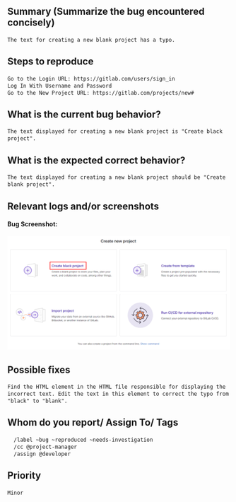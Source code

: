 
## Summary (Summarize the bug encountered concisely)

    The text for creating a new blank project has a typo.

## Steps to reproduce

    Go to the Login URL: https://gitlab.com/users/sign_in
    Log In With Username and Password
    Go to the New Project URL: https://gitlab.com/projects/new#

## What is the current bug behavior?

    The text displayed for creating a new blank project is "Create black project".

## What is the expected correct behavior?

    The text displayed for creating a new blank project should be "Create blank project".
     
## Relevant logs and/or screenshots

#### Bug Screenshot:
![Bug Screenshot](../Image/Bug_Create_Blank.png)

## Possible fixes

    Find the HTML element in the HTML file responsible for displaying the incorrect text. Edit the text in this element to correct the typo from "black" to "blank".

## Whom do you report/ Assign To/ Tags

      /label ~bug ~reproduced ~needs-investigation 
      /cc @project-manager 
      /assign @developer

## Priority

    Minor
